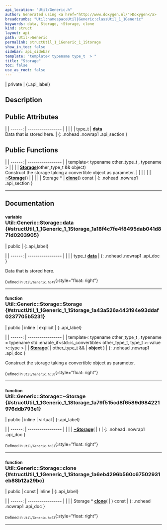 ```yaml
---
api_location: "Util/Generic.h"
author: Generated using <a href="http://www.doxygen.nl/">Doxygen</a>
breadcrumbs: "Util:namespaceUtil|Generic:classUtil_1_1Generic"
keywords: data, Storage, ~Storage, clone
kind: struct
layout: api
path: Util->Generic
permalink: structUtil_1_1Generic_1_1Storage
show_in_toc: false
sidebar: api_sidebar
template: "template< typename type_t  > "
title: "Storage"
toc: false
use_as_root: false
---
```


| private |
{:.api_label}

## Description





## Public Attributes

|
| ------: | ----------------- |
|  | |
| type_t | **[data](#structUtil_1_1Generic_1_1Storage_1a18f4c7fe4f8495dab041d871d0203905)**  <br/> Data that is stored here. |
{: .nohead .nowrap1 .api_section }


## Public Functions

|
| ------: | ----------------- |
| template< typename other_type_t , typename  >  | |
|  | **[Storage](#structUtil_1_1Generic_1_1Storage_1a43a526a443194e93ddaf0237705b5231)**(other_type_t && object) <br/> Construct the storage taking a convertible object as parameter. |
|  | |
|  | **[~Storage](#structUtil_1_1Generic_1_1Storage_1a79f515cd8f6589d984221976ddb793e1)**() |
|  | |
| Storage * | **[clone](#structUtil_1_1Generic_1_1Storage_1a6eb4296b560c67502931eb88b12a29bc)**() const |
{: .nohead .nowrap1 .api_section }


-------------------------------------------------------------------

## Documentation

### <small>variable</small><br/> Util::Generic::Storage::data {#structUtil_1_1Generic_1_1Storage_1a18f4c7fe4f8495dab041d871d0203905}

| public |
{:.api_label}

|
| ------: | ----------------- |
|  |
| type_t **[data](#structUtil_1_1Generic_1_1Storage_1a18f4c7fe4f8495dab041d871d0203905)**  |
{: .nohead .nowrap1 .api_doc }

Data that is stored here.





<sub>Defined in `Util/Generic.h:49`</sub>{:style="float: right"}

-------------------------------------------------------------------

### <small>function</small><br/> Util::Generic::Storage::Storage {#structUtil_1_1Generic_1_1Storage_1a43a526a443194e93ddaf0237705b5231}

| public | inline | explicit |
{:.api_label}

|
| ------: | ----------------- |
| template< typename other_type_t , typename  = typename std::enable_if<std::is_convertible<															other_type_t,															type_t													   >::value										 >::type > |
|  **[Storage](#structUtil_1_1Generic_1_1Storage_1a43a526a443194e93ddaf0237705b5231)**( | other_type_t && | **object** ) |
{: .nohead .nowrap1 .api_doc }

Construct the storage taking a convertible object as parameter.





<sub>Defined in `Util/Generic.h:58`</sub>{:style="float: right"}

-------------------------------------------------------------------

### <small>function</small><br/> Util::Generic::Storage::~Storage {#structUtil_1_1Generic_1_1Storage_1a79f515cd8f6589d984221976ddb793e1}

| public | inline | virtual |
{:.api_label}

|
| ------: | ----------------- |
|  |
|  **[~Storage](#structUtil_1_1Generic_1_1Storage_1a79f515cd8f6589d984221976ddb793e1)**( |  ) |
{: .nohead .nowrap1 .api_doc }





<sub>Defined in `Util/Generic.h:61`</sub>{:style="float: right"}

-------------------------------------------------------------------

### <small>function</small><br/> Util::Generic::Storage::clone {#structUtil_1_1Generic_1_1Storage_1a6eb4296b560c67502931eb88b12a29bc}

| public | const | inline |
{:.api_label}

|
| ------: | ----------------- |
|  |
| Storage * **[clone](#structUtil_1_1Generic_1_1Storage_1a6eb4296b560c67502931eb88b12a29bc)**( |  ) const |
{: .nohead .nowrap1 .api_doc }





<sub>Defined in `Util/Generic.h:63`</sub>{:style="float: right"}

-------------------------------------------------------------------

